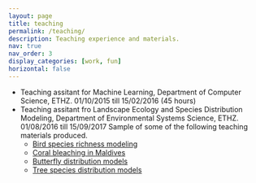 ```yaml
---
layout: page
title: teaching
permalink: /teaching/
description: Teaching experience and materials.
nav: true
nav_order: 3
display_categories: [work, fun]
horizontal: false
---
```


- Teaching assitant for Machine Learning, Department of Computer Science, ETHZ. 01/10/2015 till 15/02/2016 (45 hours)
- Teaching assitant fro Landscape Ecology and Species Distribution Modeling, Department of Environmental Systems Science, ETHZ. 01/08/2016 till 15/09/2017
  Sample of some of the following teaching materials produced. 
  - [Bird species richness modeling](../assets/pdf/birdRichness.pdf)
  - [Coral bleaching in Maldives](../assets/pdf/bleachingMaldives.pdf)
  - [Butterfly distribution models](../assets/pdf/predictiveModels_butterfly.pdf)
  - [Tree species distribution models](../assets/pdf/predictiveModels_tree.pdf)
